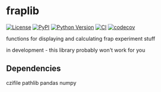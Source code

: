 # fraplib

[![License](https://img.shields.io/pypi/l/fraplib.svg?color=green)](https://github.com/emay2022/fraplib/raw/main/LICENSE)
[![PyPI](https://img.shields.io/pypi/v/fraplib.svg?color=green)](https://pypi.org/project/fraplib)
[![Python Version](https://img.shields.io/pypi/pyversions/fraplib.svg?color=green)](https://python.org)
[![CI](https://github.com/emay2022/fraplib/actions/workflows/ci/badge.svg)](https://github.com/emay2022/fraplib/actions)
[![codecov](https://codecov.io/gh/emay2022/fraplib/branch/master/graph/badge.svg)](https://codecov.io/gh/emay2022/fraplib)

functions for displaying and calculating frap experiment stuff

in development - this library probably won't work for you

Dependencies
------------
czifile
pathlib
pandas
numpy